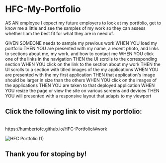 # HFC-My-Portfolio

AS AN employee
I expect my future employers to look at my portfolio, get to know me a little and see the samples of my work so they can assess whether I am the best fit for what they are in need of.

GIVEN SOMEONE needs to sample my previous work
WHEN YOU load my portfolio
THEN YOU are presented with my name, a recent photo, and links to sections about me, my
work, and how to contact me
WHEN YOU click one of the links in the navigation
THEN the UI scrolls to the corresponding section
WHEN YOU click on the link to the section about my work
THEN the UI scrolls to a section with titled images of the my applications
WHEN YOU are presented with the my first application
THEN that application's image should be larger in size than the others
WHEN YOU click on the images of the applications
THEN YOU are taken to that deployed application
WHEN YOU resize the page or view the site on various screens and devices
THEN YOU will presented with a responsive layout that adapts to my viewport

## Click the following link to visit my portfolio:
<br>
https://humbertofc.github.io/HFC-Portfolio/#work


![HFC Portfolio (1)](https://user-images.githubusercontent.com/79770408/114126801-20bb6d00-98c7-11eb-8e58-c059e355e5f6.gif)



## Thank you for stoping by!
